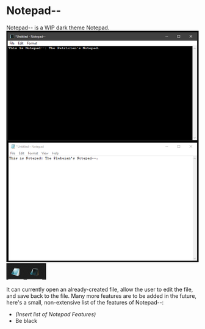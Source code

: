 # Notepad--
Notepad-- is a WIP dark theme Notepad.
![A side-by-side comparison between Notepad and Notepad--](comp1.png)
![A side-by-side comparison between Notepad and Notepad-- logos](comp2.png)

It can currently open an already-created file, allow the user to edit the file, and save back to the file. Many more features are to be added in the future, here's a small, non-extensive list of the features of Notepad--:
- *(Insert list of Notepad Features)*
- Be black
